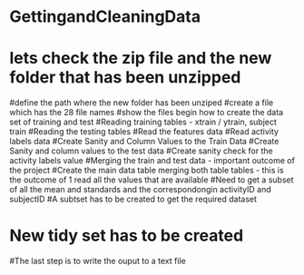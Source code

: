 # GettingandCleaningData
# lets check the zip file and the new folder that has been unzipped
#define the path where the new folder has been unziped
#create a file which has the 28 file names
#show the files
begin how to create the data set of training and test
#Reading training tables - xtrain / ytrain, subject train
#Reading the testing tables
#Read the features data
#Read activity labels data
#Create Sanity and Column Values to the Train Data
#Create Sanity and column values to the test data
#Create sanity check for the activity labels value
#Merging the train and test data - important outcome of the project
#Create the main data table merging both table tables - this is the outcome of 1
read all the values that are available
#Need to get a subset of all the mean and standards and the correspondongin activityID and subjectID 
#A subtset has to be created to get the required dataset
# New tidy set has to be created 
#The last step is to write the ouput to a text file
